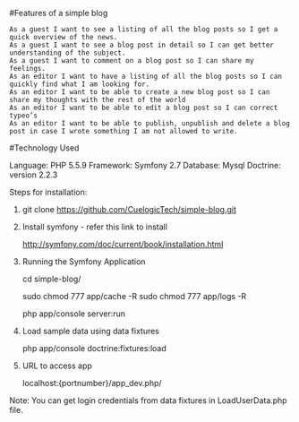 #Features of a simple blog

    As a guest I want to see a listing of all the blog posts so I get a quick overview of the news.
    As a guest I want to see a blog post in detail so I can get better understanding of the subject.
    As a guest I want to comment on a blog post so I can share my feelings.
    As an editor I want to have a listing of all the blog posts so I can quickly find what I am looking for.
    As an editor I want to be able to create a new blog post so I can share my thoughts with the rest of the world
    As an editor I want to be able to edit a blog post so I can correct typeo’s
    As an editor I want to be able to publish, unpublish and delete a blog post in case I wrote something I am not allowed to write.


#Technology Used

Language: PHP 5.5.9
Framework: Symfony 2.7
Database: Mysql
Doctrine: version 2.2.3

Steps for installation:

1) git clone https://github.com/CuelogicTech/simple-blog.git

2) Install symfony - refer this link to install

	http://symfony.com/doc/current/book/installation.html

3) Running the Symfony Application

	cd simple-blog/

	sudo chmod 777 app/cache -R
	sudo chmod 777 app/logs -R

	php app/console server:run

4) Load sample data using data fixtures

	php app/console doctrine:fixtures:load

5) URL to access app

	localhost:{portnumber}/app_dev.php/

Note: You can get login credentials from data fixtures in LoadUserData.php file.
